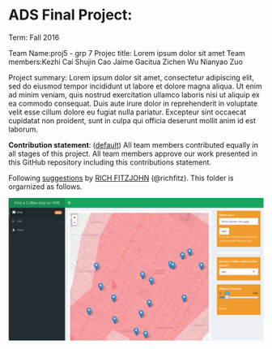 # ADS Final Project: 

Term: Fall 2016

Team Name:proj5 - grp 7
Projec title: Lorem ipsum dolor sit amet
Team members:Kezhi Cai
             Shujin Cao
	     Jaime Gacitua
	     Zichen Wu
	     Nianyao Zuo

Project summary: Lorem ipsum dolor sit amet, consectetur adipiscing elit, sed do eiusmod tempor incididunt ut labore et dolore magna aliqua. Ut enim ad minim veniam, quis nostrud exercitation ullamco laboris nisi ut aliquip ex ea commodo consequat. Duis aute irure dolor in reprehenderit in voluptate velit esse cillum dolore eu fugiat nulla pariatur. Excepteur sint occaecat cupidatat non proident, sunt in culpa qui officia deserunt mollit anim id est laborum.
	
**Contribution statement**: ([default](doc/a_note_on_contributions.md)) All team members contributed equally in all stages of this project. All team members approve our work presented in this GitHub repository including this contributions statement. 

Following [suggestions](http://nicercode.github.io/blog/2013-04-05-projects/) by [RICH FITZJOHN](http://nicercode.github.io/about/#Team) (@richfitz). This folder is orgarnized as follows.

![screenshot](https://github.com/TZstatsADS/Fall2016-Proj2-grp12/blob/master/lib/Screen%20Shot%202016-10-12%20at%201.46.14%20PM.png)
